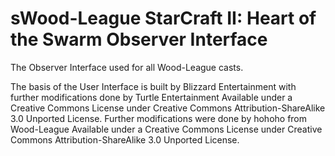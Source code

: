 sWood-League StarCraft II: Heart of the Swarm Observer Interface
================================================================

The Observer Interface used for all Wood-League casts.

The basis of the User Interface is built by Blizzard Entertainment with further modifications done by Turtle Entertainment Available under a Creative Commons License under Creative Commons Attribution-ShareAlike 3.0 Unported License.
Further modifications were done by hohoho from Wood-League Available under a Creative Commons License under Creative Commons Attribution-ShareAlike 3.0 Unported License.
